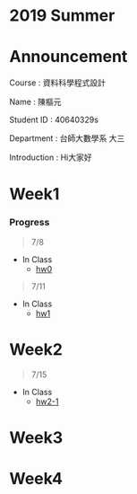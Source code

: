 # 2019 Summer

# Announcement
Course : 資料科學程式設計<p>
Name : 陳樞元<p>
Student ID : 40640329s<p>
Department : 台師大數學系 大三<p>
Introduction : Hi大家好<p>

# Week1

### Progress
>7/8
* In Class
    * [hw0](https://tliobnih.github.io/2019-7-8/Week1/test.html)
>7/11
* In Class
    * [hw1](https://tliobnih.github.io/2019-7-8/Week1/tidy.html)
# Week2
>7/15
* In Class
    * [hw2-1](https://tliobnih.github.io/2019-7-8/Week2/hw2.1.html)
# Week3
# Week4
